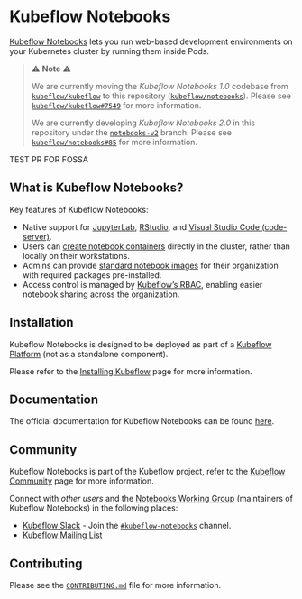 # Kubeflow Notebooks

[Kubeflow Notebooks](https://www.kubeflow.org/docs/components/notebooks/overview/) lets you run web-based development environments on your Kubernetes cluster by running them inside Pods.

> ⚠️ __Note__ ⚠️
> 
> We are currently moving the _Kubeflow Notebooks 1.0_ codebase from [`kubeflow/kubeflow`](https://github.com/kubeflow/kubeflow) to this repository ([`kubeflow/notebooks`](https://github.com/kubeflow/notebooks)).
> Please see [`kubeflow/kubeflow#7549`](https://github.com/kubeflow/kubeflow/issues/7549) for more information.
> 
> We are currently developing _Kubeflow Notebooks 2.0_ in this repository under the [`notebooks-v2`](https://github.com/kubeflow/notebooks/tree/notebooks-v2) branch.
> Please see [`kubeflow/notebooks#85`](https://github.com/kubeflow/notebooks/issues/85) for more information.

TEST PR FOR FOSSA

## What is Kubeflow Notebooks?

Key features of Kubeflow Notebooks:

- Native support for [JupyterLab](https://github.com/jupyterlab/jupyterlab), [RStudio](https://github.com/rstudio/rstudio), and [Visual Studio Code (code-server)](https://github.com/coder/code-server).
- Users can [create notebook containers](https://www.kubeflow.org/docs/components/notebooks/quickstart-guide/) directly in the cluster, rather than locally on their workstations.
- Admins can provide [standard notebook images](https://www.kubeflow.org/docs/components/notebooks/container-images/) for their organization with required packages pre-installed.
- Access control is managed by [Kubeflow’s RBAC](https://www.kubeflow.org/docs/components/central-dash/profiles/), enabling easier notebook sharing across the organization.

## Installation

Kubeflow Notebooks is designed to be deployed as part of a [Kubeflow Platform](https://www.kubeflow.org/docs/started/introduction/#what-is-kubeflow-platform) (not as a standalone component).

Please refer to the [Installing Kubeflow](https://www.kubeflow.org/docs/started/installing-kubeflow/) page for more information.

## Documentation

The official documentation for Kubeflow Notebooks can be found [here](https://www.kubeflow.org/docs/components/notebooks/).

## Community

Kubeflow Notebooks is part of the Kubeflow project, refer to the [Kubeflow Community](https://www.kubeflow.org/docs/about/community/) page for more information.

Connect with _other users_ and the [Notebooks Working Group](https://github.com/kubeflow/community/tree/master/wg-notebooks) (maintainers of Kubeflow Notebooks) in the following places:

- [Kubeflow Slack](https://www.kubeflow.org/docs/about/community/#kubeflow-slack-channels) - Join the [`#kubeflow-notebooks`](https://cloud-native.slack.com/archives/C073W562HFY) channel.
- [Kubeflow Mailing List](https://groups.google.com/g/kubeflow-discuss)

## Contributing

Please see the [`CONTRIBUTING.md`](CONTRIBUTING.md) file for more information.
